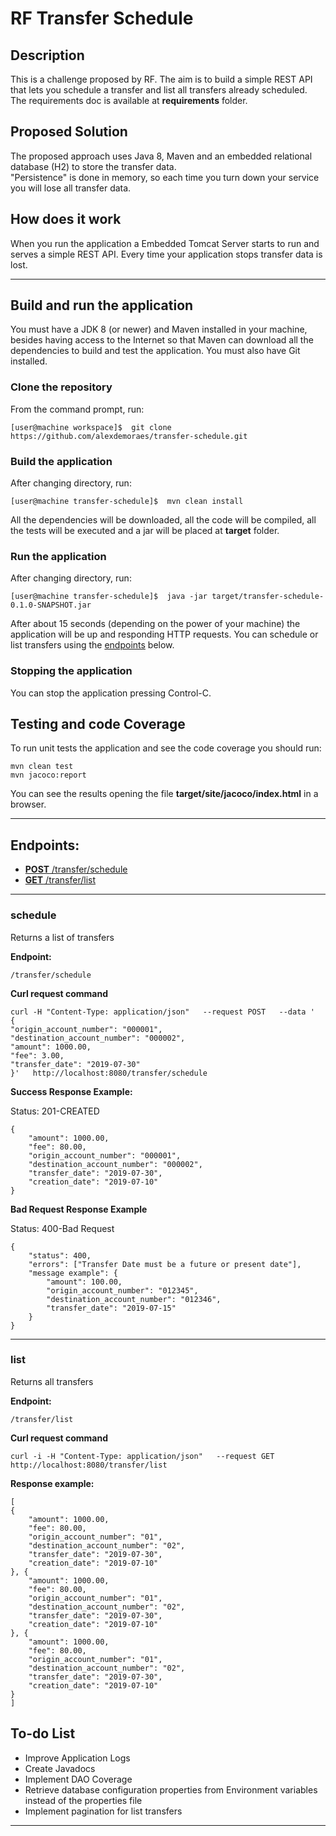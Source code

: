 # RF Transfer Schedule

## Description

This is a challenge proposed by RF.
The aim is to build a simple REST API that lets you schedule a transfer and list all transfers already scheduled.
The requirements doc is available at **requirements** folder.


## Proposed Solution

The proposed approach uses Java 8, Maven and an embedded relational database (H2) to store the transfer data.  
"Persistence" is done in memory, so each time you turn down your service you will lose all transfer data.

## How does it work

When you run the application a Embedded Tomcat Server starts to run and serves a simple REST API.
Every time your application stops transfer data is lost.

---

## Build and run the application

You must have a JDK 8 (or newer) and Maven installed in your machine, besides having access to the Internet so that Maven can download all the dependencies to build and test the application.
You must also have Git installed.

### Clone the repository

From the command prompt, run:
```
[user@machine workspace]$  git clone https://github.com/alexdemoraes/transfer-schedule.git 
```

### Build the application

After changing directory, run:
```
[user@machine transfer-schedule]$  mvn clean install
```
All the dependencies will be downloaded, all the code will be compiled, all the tests will be executed and a jar will be placed at **target** folder.


### Run the application

After changing directory, run:
```
[user@machine transfer-schedule]$  java -jar target/transfer-schedule-0.1.0-SNAPSHOT.jar
```
After about 15 seconds (depending on the power of your machine) the application will be up and responding HTTP requests.
You can schedule or list transfers using the [endpoints](#Endpoints) below.


### Stopping the application

You can stop the application pressing Control-C.


## Testing and code Coverage

To run unit tests the application and see the code coverage you should run:

```
mvn clean test
mvn jacoco:report
```

You can see the results opening the file **target/site/jacoco/index.html** in a browser.

---

## Endpoints:

- [**POST** /transfer/schedule](#schedule)
- [**GET** /transfer/list](#list)


---

### schedule

Returns a list of transfers

**Endpoint:**

```
/transfer/schedule
```

**Curl request command**

```
curl -H "Content-Type: application/json"   --request POST   --data '
{
"origin_account_number": "000001",
"destination_account_number": "000002",
"amount": 1000.00,
"fee": 3.00,
"transfer_date": "2019-07-30"
}'   http://localhost:8080/transfer/schedule
```


**Success Response Example:**

Status: 201-CREATED
```
{
	"amount": 1000.00,
	"fee": 80.00,
	"origin_account_number": "000001",
	"destination_account_number": "000002",
	"transfer_date": "2019-07-30",
	"creation_date": "2019-07-10"
}
```

**Bad Request Response Example**

Status: 400-Bad Request
```
{
	"status": 400,
	"errors": ["Transfer Date must be a future or present date"],
	"message example": {
		"amount": 100.00,
		"origin_account_number": "012345",
		"destination_account_number": "012346",
		"transfer_date": "2019-07-15"
	}
}
```

---

### list

Returns all transfers

**Endpoint:**

```
/transfer/list
```

**Curl request command**

```
curl -i -H "Content-Type: application/json"   --request GET   http://localhost:8080/transfer/list
```

**Response example:**

```
[
{
	"amount": 1000.00,
	"fee": 80.00,
	"origin_account_number": "01",
	"destination_account_number": "02",
	"transfer_date": "2019-07-30",
	"creation_date": "2019-07-10"
}, {
	"amount": 1000.00,
	"fee": 80.00,
	"origin_account_number": "01",
	"destination_account_number": "02",
	"transfer_date": "2019-07-30",
	"creation_date": "2019-07-10"
}, {
	"amount": 1000.00,
	"fee": 80.00,
	"origin_account_number": "01",
	"destination_account_number": "02",
	"transfer_date": "2019-07-30",
	"creation_date": "2019-07-10"
}
]
```


## To-do List

* Improve Application Logs
* Create Javadocs
* Implement DAO Coverage
* Retrieve database configuration properties from Environment variables instead of the properties file
* Implement pagination for list transfers

----

